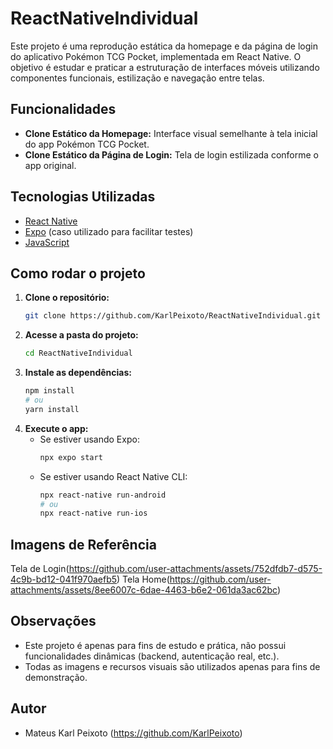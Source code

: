 # ReactNativeIndividual

Este projeto é uma reprodução estática da homepage e da página de login do aplicativo Pokémon TCG Pocket, implementada em React Native. O objetivo é estudar e praticar a estruturação de interfaces móveis utilizando componentes funcionais, estilização e navegação entre telas.

## Funcionalidades

- **Clone Estático da Homepage:** Interface visual semelhante à tela inicial do app Pokémon TCG Pocket.
- **Clone Estático da Página de Login:** Tela de login estilizada conforme o app original.


## Tecnologias Utilizadas

- [React Native](https://reactnative.dev/)
- [Expo](https://expo.dev/) (caso utilizado para facilitar testes)
- [JavaScript](https://developer.mozilla.org/pt-BR/docs/Web/JavaScript)


## Como rodar o projeto

1. **Clone o repositório:**
   ```bash
   git clone https://github.com/KarlPeixoto/ReactNativeIndividual.git
   ```
2. **Acesse a pasta do projeto:**
   ```bash
   cd ReactNativeIndividual
   ```
3. **Instale as dependências:**
   ```bash
   npm install
   # ou
   yarn install
   ```
4. **Execute o app:**
   - Se estiver usando Expo:
     ```bash
     npx expo start
     ```
   - Se estiver usando React Native CLI:
     ```bash
     npx react-native run-android
     # ou
     npx react-native run-ios
     ```

## Imagens de Referência
Tela de Login(https://github.com/user-attachments/assets/752dfdb7-d575-4c9b-bd12-041f970aefb5)
Tela Home(https://github.com/user-attachments/assets/8ee6007c-6dae-4463-b6e2-061da3ac62bc)


## Observações

- Este projeto é apenas para fins de estudo e prática, não possui funcionalidades dinâmicas (backend, autenticação real, etc.).
- Todas as imagens e recursos visuais são utilizados apenas para fins de demonstração.

## Autor

- Mateus Karl Peixoto (https://github.com/KarlPeixoto)
